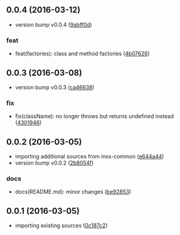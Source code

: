 <a name="0.0.4"></a>
## 0.0.4 (2016-03-12)


* version bump v0.0.4 ([9abff0d](https://github.com/coldrye-es/pingo-common/commit/9abff0d))

### feat

* feat(factories): class and method factories ([4b07626](https://github.com/coldrye-es/pingo-common/commit/4b07626))



<a name="0.0.3"></a>
## 0.0.3 (2016-03-08)


* version bump v0.0.3 ([ca46638](https://github.com/coldrye-es/pingo-common/commit/ca46638))

### fix

* fix(className): no longer throws but returns undefined instead ([4301946](https://github.com/coldrye-es/pingo-common/commit/4301946))



<a name="0.0.2"></a>
## 0.0.2 (2016-03-05)


* importing additional sources from inxs-common ([e644a44](https://github.com/coldrye-es/pingo-common/commit/e644a44))
* version bump v0.0.2 ([2b8054f](https://github.com/coldrye-es/pingo-common/commit/2b8054f))


### docs

* docs(README.md): minor changes ([be92853](https://github.com/coldrye-es/pingo-common/commit/be92853))



<a name="0.0.1"></a>
## 0.0.1 (2016-03-05)


* importing existing sources ([0c187c2](https://github.com/coldrye-es/pingo-common/commit/0c187c2))



